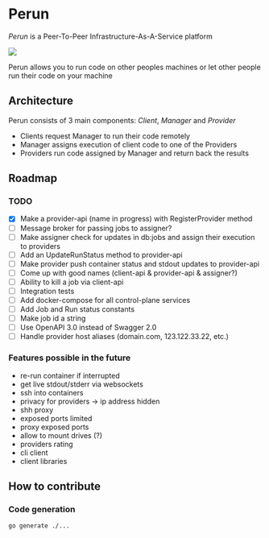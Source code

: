 # Perun

_Perun_ is a Peer-To-Peer Infrastructure-As-A-Service platform

![](https://upload.wikimedia.org/wikipedia/commons/e/e4/Thunder_mark_%283%29.svg)

Perun allows you to run code on other peoples machines or let other people run their code on your machine

## Architecture

Perun consists of 3 main components: _Client_, _Manager_ and _Provider_

- Clients request Manager to run their code remotely
- Manager assigns execution of client code to one of the Providers
- Providers run code assigned by Manager and return back the results

## Roadmap

### TODO

- [x] Make a provider-api (name in progress) with RegisterProvider method
- [ ] Message broker for passing jobs to assigner?
- [ ] Make assigner check for updates in db:jobs and assign their execution to providers
- [ ] Add an UpdateRunStatus method to provider-api
- [ ] Make provider push container status and stdout updates to provider-api
- [ ] Come up with good names (client-api & provider-api & assigner?)
- [ ] Ability to kill a job via client-api
- [ ] Integration tests
- [ ] Add docker-compose for all control-plane services
- [ ] Add Job and Run status constants
- [ ] Make job id a string
- [ ] Use OpenAPI 3.0 instead of Swagger 2.0
- [ ] Handle provider host aliases (domain.com, 123.122.33.22, etc.)

### Features possible in the future
- re-run container if interrupted
- get live stdout/stderr via websockets
- ssh into containers
- privacy for providers -> ip address hidden
- shh proxy
- exposed ports limited
- proxy exposed ports
- allow to mount drives (?)
- providers rating
- cli client
- client libraries

## How to contribute

### Code generation

```shell
go generate ./...
```

